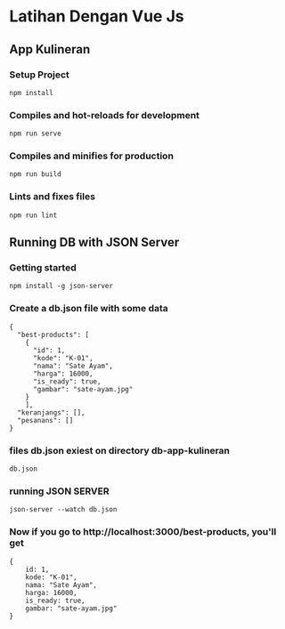 # Latihan Dengan Vue Js
## App Kulineran

### Setup Project
```
npm install
```

### Compiles and hot-reloads for development
```
npm run serve
```

### Compiles and minifies for production
```
npm run build
```

### Lints and fixes files
```
npm run lint
```

## Running DB with JSON Server
### Getting started
```
npm install -g json-server
```

### Create a db.json file with some data
```
{
  "best-products": [
    {
      "id": 1,
      "kode": "K-01",
      "nama": "Sate Ayam",
      "harga": 16000,
      "is_ready": true,
      "gambar": "sate-ayam.jpg"
    }
    ],
  "keranjangs": [],
  "pesanans": []
}
```

### files db.json exiest on directory db-app-kulineran
```
db.json
```

### running JSON SERVER
```
json-server --watch db.json
```

### Now if you go to http://localhost:3000/best-products, you'll get
```
{
    id: 1,
    kode: "K-01",
    nama: "Sate Ayam",
    harga: 16000,
    is_ready: true,
    gambar: "sate-ayam.jpg"
}
```
